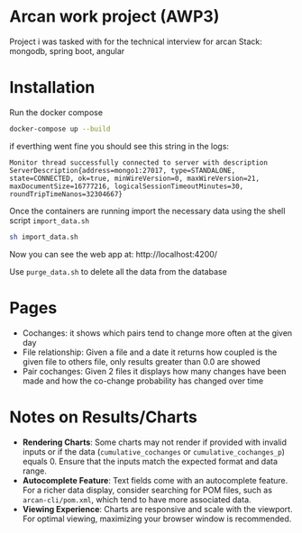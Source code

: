 
# Arcan work project (AWP3)

Project i was tasked with for the technical interview for arcan 
Stack: mongodb, spring boot, angular

# Installation

Run the docker compose
```sh
docker-compose up --build
```
if everthing went fine you should see this string in the logs:
```
Monitor thread successfully connected to server with description ServerDescription{address=mongo1:27017, type=STANDALONE, state=CONNECTED, ok=true, minWireVersion=0, maxWireVersion=21, maxDocumentSize=16777216, logicalSessionTimeoutMinutes=30, roundTripTimeNanos=32304667}
```

Once the containers are running import the necessary data using the shell script `import_data.sh`
```sh
sh import_data.sh
```

Now you can see the web app at: http://localhost:4200/

Use `purge_data.sh` to delete all the data from the database

# Pages
- Cochanges: it shows which pairs tend to change more often at the given day
- File relationship: Given a file and a date it returns how coupled is the given file to others file, only results greater than 0.0 are showed
- Pair cochanges: Given 2 files it displays how many changes have been made and how the co-change probability has changed over time

# Notes on Results/Charts

- **Rendering Charts**: Some charts may not render if provided with invalid inputs or if the data (`cumulative_cochanges` or `cumulative_cochanges_p`) equals 0. Ensure that the inputs match the expected format and data range.
- **Autocomplete Feature**: Text fields come with an autocomplete feature. For a richer data display, consider searching for POM files, such as `arcan-cli/pom.xml`, which tend to have more associated data.
- **Viewing Experience**: Charts are responsive and scale with the viewport. For optimal viewing, maximizing your browser window is recommended.
